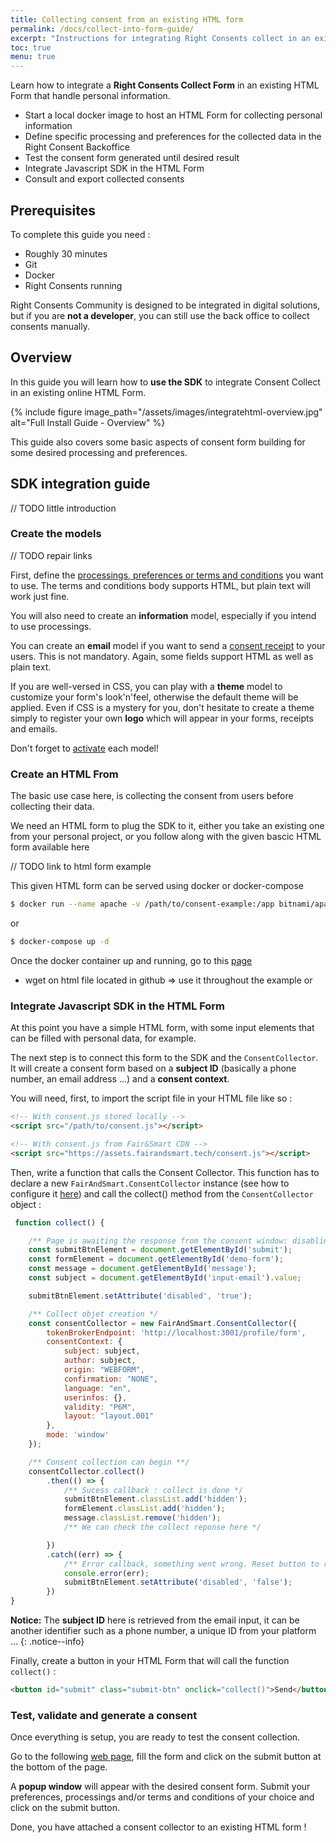 ```yaml
---
title: Collecting consent from an existing HTML form 
permalink: /docs/collect-into-form-guide/ 
excerpt: "Instructions for integrating Right Consents collect in an existing HTML Form without any specific technical skill."
toc: true 
menu: true
---
```


Learn how to integrate a **Right Consents Collect Form** in an existing HTML Form that handle personal information.

- Start a local docker image to host an HTML Form for collecting personal information
- Define specific processing and preferences for the collected data in the Right Consent Backoffice
- Test the consent form generated until desired result
- Integrate Javascript SDK in the HTML Form
- Consult and export collected consents

## Prerequisites

To complete this guide you need :

- Roughly 30 minutes
- Git
- Docker
- Right Consents running

Right Consents Community is designed to be integrated in digital solutions, but if you are **not a developer**, you can
still use the back office to collect consents manually.

## Overview

In this guide you will learn how to **use the SDK** to integrate Consent Collect in an existing online HTML Form.

{% include figure image_path="/assets/images/integratehtml-overview.jpg" alt="Full Install Guide - Overview" %}

This guide also covers some basic aspects of consent form building for some desired processing and preferences.

## SDK integration guide

// TODO little introduction

### Create the models

// TODO repair links

First, define the [processings, preferences or terms and conditions](/docs/model-types) you want to use. The terms and
conditions body supports HTML, but plain text will work just fine.

You will also need to create an **information** model, especially if you intend to use processings.

You can create an **email** model if you want to send a [consent receipt](/docs/records-receipts) to your users. This is
not mandatory. Again, some fields support HTML as well as plain text.

If you are well-versed in CSS, you can play with a **theme** model to customize your form's look'n'feel, otherwise the
default theme will be applied. Even if CSS is a mystery for you, don't hesitate to create a theme simply to register
your own **logo** which will appear in your forms, receipts and emails.

Don't forget to [activate](/docs/model-lifecycle) each model!

### Create an HTML From

The basic use case here, is collecting the consent from users before collecting their data.

We need an HTML form to plug the SDK to it, either you take an existing one from your personal project, or you follow
along with the given bascic HTML form available here

// TODO link to html form example

This given HTML form can be served using docker or docker-compose

```bash
$ docker run --name apache -v /path/to/consent-example:/app bitnami/apache:latest -p 1180:1180
```

or

```bash
$ docker-compose up -d
```

Once the docker container up and running, go to this [page](http://localhost:1180/index.html)

- wget on html file located in github => use it throughout the example or

### Integrate Javascript SDK in the HTML Form

At this point you have a simple HTML form, with some input elements that can be filled with personal data, for example.

The next step is to connect this form to the SDK and the `ConsentCollector`. It will create a consent
form based on a **subject ID** (basically a phone number, an email address ...) and a **consent context**.

You will need, first, to import the script file in your HTML file like so :

```html
<!-- With consent.js stored locally -->
<script src="/path/to/consent.js"></script>

<!-- With consent.js from Fair&Smart CDN -->
<script src="https://assets.fairandsmart.tech/consent.js"></script>
```

Then, write a function that calls the Consent Collector. This function has to declare a
new ```FairAndSmart.ConsentCollector``` instance (see how to configure it [here](/docs/sdk)) and call the collect()
method from the `ConsentCollector` object :

```javascript
 function collect() {

    /** Page is awaiting the response from the consent window: disabling submit button **/
    const submitBtnElement = document.getElementById('submit');
    const formElement = document.getElementById('demo-form');
    const message = document.getElementById('message');
    const subject = document.getElementById('input-email').value;

    submitBtnElement.setAttribute('disabled', 'true');

    /** Collect objet creation */
    const consentCollector = new FairAndSmart.ConsentCollector({
        tokenBrokerEndpoint: 'http://localhost:3001/profile/form',
        consentContext: {
            subject: subject,
            author: subject,
            origin: "WEBFORM",
            confirmation: "NONE",
            language: "en",
            userinfos: {},
            validity: "P6M",
            layout: "layout.001"
        },
        mode: 'window'
    });

    /** Consent collection can begin **/
    consentCollector.collect()
        .then(() => {
            /** Sucess callback : collect is done */
            submitBtnElement.classList.add('hidden');
            formElement.classList.add('hidden');
            message.classList.remove('hidden');
            /** We can check the collect reponse here */

        })
        .catch((err) => {
            /** Error callback, something went wrong. Reset button to retry the consent collect */
            console.error(err);
            submitBtnElement.setAttribute('disabled', 'false');
        })
}
```

<i class="fa fa-info-circle"></i> <b>Notice:</b> The **subject ID** here is retrieved from the email input, it can be another identifier such as a phone number, a unique ID from your platform ...
{: .notice--info}


Finally, create a button in your HTML Form that will call the function ```collect()``` :

```html
<button id="submit" class="submit-btn" onclick="collect()">Send</button>
```

### Test, validate and generate a consent

Once everything is setup, you are ready to test the consent collection.

Go to the following [web page](http://localhost:1180/index.html), fill the form and click on the submit button at the bottom of the page.

A **popup window** will appear with the desired consent form. Submit your preferences, processings and/or terms and conditions of your choice and click on the submit button.

Done, you have attached a consent collector to an existing HTML form !


[comment]: <> (### Consult collected consents via the back-office)

[comment]: <> (- access backoffice, see consent list / by user)

[comment]: <> (- export list of consents)

[comment]: <> (### The one-shot form approach)

[comment]: <> (Use the [form editor]&#40;/docs/consent-context&#41; to create the form of your dreams:)

[comment]: <> (- Elements section:)

[comment]: <> (  - your **information** model will be automatically selected)

[comment]: <> (  - assemble your **processings and preferences** in the desired order or select your **terms and conditions**)

[comment]: <> (- Preview section:)

[comment]: <> (  - choose an [orientation]&#40;/docs/themes&#41;, whether the footer should be sticky &#40;always visible&#41; and select your **theme**)

[comment]: <> (- Options section:)

[comment]: <> (  - enter your **end-user's subject ID**: it can be a simple number, the user's first and last names... but it cannot be changed afterwards and it MUST be **unique**)

[comment]: <> (  - choose a lifespan for the consent)

[comment]: <> (  - choose a [confirmation method]&#40;/docs/confirmation&#41; if you want to double-check your user's identity or reassure them on the process)

[comment]: <> (  - choose whether the users should receive a **notification email** &#40;with the **receipt**&#41; upon submitting their consent: if so, choose the **email** model and enter the user's email address)

[comment]: <> (Finally, click on the **"Get API call URL"** button, and simply send the generated URL to your user - or directly open the form in your browser if they are standing next to you. Have then fill in the form, submit and voilà!)

[comment]: <> (### The operator approach)

[comment]: <> (If you found the previous process cumbersome, and/or if you really have few data elements, you may prefer to collect consent **without even generating any form**.)

[comment]: <> (To do this, enter your **end-user's subject ID** in the search bar at the top of the back office. This will create a specific [operator page]&#40;/docs/operator-access&#41; where you can manually enter the user's consent on their behalf. You have the possibility to have the system send them a **notification email**, but it is again optional.)
